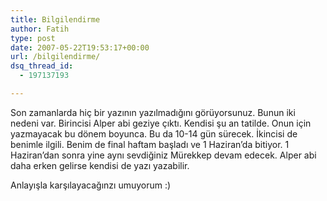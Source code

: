 ```yaml
---
title: Bilgilendirme
author: Fatih
type: post
date: 2007-05-22T19:53:17+00:00
url: /bilgilendirme/
dsq_thread_id:
  - 197137193

---
```

Son zamanlarda hiç bir yazının yazılmadığını görüyorsunuz. Bunun iki nedeni var. Birincisi Alper abi geziye çıktı. Kendisi şu an tatilde. Onun için yazmayacak bu dönem boyunca. Bu da 10-14 gün sürecek. İkincisi de benimle ilgili. Benim de final haftam başladı ve 1 Haziran&#8217;da bitiyor. 1 Haziran&#8217;dan sonra yine aynı sevdiğiniz Mürekkep devam edecek. Alper abi daha erken gelirse kendisi de yazı yazabilir. 

Anlayışla karşılayacağınzı umuyorum :)